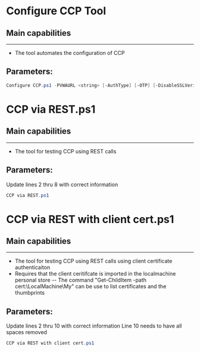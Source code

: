 # Configure CCP Tool


## Main capabilities
-----------------
- The tool automates the configuration of CCP

## Parameters:
```powershell
Configure CCP.ps1 -PVWAURL <string> [-AuthType] [-OTP] [-DisableSSLVerify] 
```


# CCP via REST.ps1
## Main capabilities
-----------------
- The tool for testing CCP using REST calls

## Parameters:
Update lines 2 thru 8 with correct information

```powershell
CCP via REST.ps1
```

# CCP via REST with client cert.ps1
## Main capabilities
-----------------
- The tool for testing CCP using REST calls using client certificate authenticaiton
- Requires that the client ceritifcate is imported in the localmachine personal store
-- The command "Get-ChildItem -path cert:\LocalMachine\My" can be use to list certificates and the thumbprints

## Parameters:
Update lines 2 thru 10 with correct information
Line 10 needs to have all spaces removed

```powershell
CCP via REST with client cert.ps1
```
